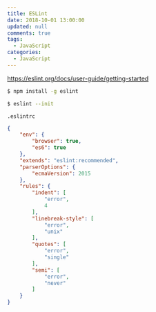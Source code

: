 ```yaml
---
title: ESLint
date: 2018-10-01 13:00:00
updated: null
comments: true
tags:
  - JavaScript
categories:
  - JavaScript
---
```


https://eslint.org/docs/user-guide/getting-started

<!--more-->

```bash
$ npm install -g eslint

$ eslint --init
```

`.eslintrc`

```json
{
    "env": {
        "browser": true,
        "es6": true
    },
    "extends": "eslint:recommended",
    "parserOptions": {
        "ecmaVersion": 2015
    },
    "rules": {
        "indent": [
            "error",
            4
        ],
        "linebreak-style": [
            "error",
            "unix"
        ],
        "quotes": [
            "error",
            "single"
        ],
        "semi": [
            "error",
            "never"
        ]
    }
}
```
